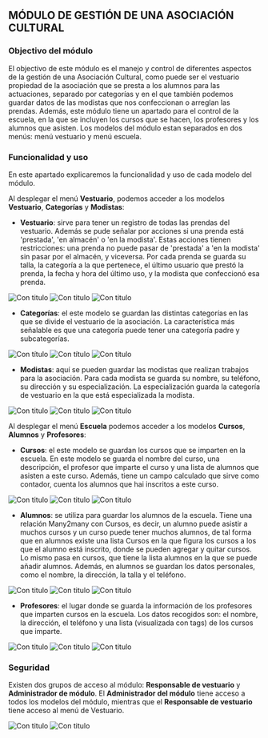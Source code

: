 ## MÓDULO DE GESTIÓN DE UNA ASOCIACIÓN CULTURAL


### Objectivo del módulo

El objectivo de este módulo es el manejo y control de diferentes aspectos de la gestión de una Asociación Cultural, como puede ser el vestuario propiedad de la asociación que se presta a los alumnos para las actuaciones, separado por categorías y en el que también podemos guardar datos de las modistas que nos confeccionan o arreglan las prendas.
Además, este módulo tiene un apartado para el control de la escuela, en la que se incluyen los cursos que se hacen, los profesores y los alumnos que asisten.
Los modelos del módulo estan separados en dos menús: menú vestuario y menú escuela.

### Funcionalidad y uso

En este apartado explicaremos la funcionalidad y uso de cada modelo del módulo.

Al desplegar el menú **Vestuario**, podemos acceder a los modelos **Vestuario**, **Categorías** y **Modistas**:

- **Vestuario**: sirve para tener un registro de todas las prendas del vestuario. Además se pude señalar por acciones si una prenda está 'prestada', 'en almacén' o 'en la modista'. Estas acciones tienen restricciones: una prenda no puede pasar de 'prestada' a 'en la modista' sin pasar por el almacén, y viceversa.
Por cada prenda se guarda su talla, la categoría a la que pertenece, el último usuario que prestó la prenda, la fecha y hora del último uso, y la modista que confeccionó esa prenda.

![Con titulo](img/creacionVestuario.png "Vista de creación de vestuario")
![Con titulo](img/vistaListVestuario.png "Vista de lista de vestuario")
![Con titulo](img/vistaVestuario1.png "Vista de formulario de vestuario")

- **Categorías**: el este modelo se guardan las distintas categorías en las que se divide el vestuario de la asociación. La característica más señalable es que una categoría puede tener una categoría padre y subcategorías.

![Con título](img/vistaCreacionCategorias.png "Vista de creación de categorías")
![Con título](img/vistaListaCategorias.png "Vista de lista de categorías")
![Con título](img/vistaFormCateogorias.png "Vista de formulario de categorías")

- **Modistas**: aquí se pueden guardar las modistas que realizan trabajos para la asociación. Para cada modista se guarda su nombre, su teléfono, su dirección y su especialización. La especialización guarda la categoría de vestuario en la que está especializada la modista. 

![Con titulo](img/vistaCreacionModista.png "Vista de creación de modistas")
![Con titulo](img/vistaListaModista.png "Vista de lista de modistas")
![Con titulo](img/vistaFormModista.png "Vista de formulario de modistas")


Al desplegar el menú **Escuela** podemos acceder a los modelos **Cursos**, **Alumnos** y **Profesores**:

- **Cursos**: el este modelo se guardan los cursos que se imparten en la escuela. En este modelo se guarda el nombre del curso, una descripción, el profesor que imparte el curso y una lista de alumnos que asisten a este curso. Además, tiene un campo calculado que sirve como contador, cuenta los alumnos que hai inscritos a este curso.

![Con titulo](img/vistaCreacionCursos.png "Vista de creación de cursos")
![Con titulo](img/vistaListaCursos.png "Vista de lista de cursos")
![Con titulo](img/vistaFormCursos.png "Vista de formulario de cursos")

- **Alumnos**: se utiliza para guardar los alumnos de la escuela. Tiene una relación Many2many con Cursos, es decir, un alumno puede asistir a muchos cursos y un curso puede tener muchos alumnos, de tal forma que en alumnos existe una lista Cursos en la que figura los cursos a los que el alumno está inscrito, donde se pueden agregar y quitar cursos. Lo mismo pasa en cursos, que tiene la lista alumnos en la que se puede añadir alumnos.
Además, en alumnos se guardan los datos personales, como el nombre, la dirección, la talla y el teléfono.

![Con titulo](img/vistaCreacionAlumnos.png "Vista de creación de alumnos")
![Con titulo](img/vistaListaAlumnos.png "Vista de lista de alumnos")
![Con titulo](img/vistaFormAlumnos.png "Vista de formulario de alumnos")


- **Profesores**: el lugar donde se guarda la información de los profesores que imparten cursos en la escuela. Los datos recogidos son: el nombre, la dirección, el teléfono y una lista (visualizada con tags) de los cursos que imparte.

![Con titulo](img/vistaCreacionProfesores.png "Vista de creación de profesores")
![Con titulo](img/vistaListaProfesores.png "Vista de lista de profesores")
![Con titulo](img/vistaFormProfesores.png "Vista de formulario de profesores")

### Seguridad

Existen dos grupos de acceso al módulo: **Responsable de vestuario** y **Administrador de módulo**. 
El **Administrador del módulo** tiene acceso a todos los modelos del módulo, mientras que el **Responsable de vestuario** tiene acceso al menú de Vestuario.

![Con titulo](img/vistaUsuario.png "Permisos del usuario responsable de vestuario")
![Con titulo](img/vistaAccesoUsuario.png "Vista general de la accesibilidad del usuario Responsable de vestuario")